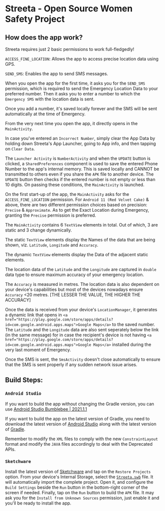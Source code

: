 # Streeta - Open Source Women Safety Project


## How does the app work?

Streeta requires just 2 basic permissions to work full-fledgedly!

`ACCESS_FINE_LOCATION`: Allows the app to access precise location data using GPS.

`SEND_SMS`: Enables the app to send SMS messages.

When you open the app for the first time, it asks you for the `SEND_SMS` permission, which is required to send the Emergency Location Data to your preferred number. Then it asks you to enter a number to which the `Emergency SMS` with the location data is sent.

Once you add a number, it's saved locally forever and the SMS will be sent automatically at the time of Emergency.

From the very next time you open the app, it directly opens in the `MainActivity`.

In case you've entered an `Incorrect Number`, simply clear the App Data by holding down Streeta's App Launcher, going to App info, and then tapping on `Clear Data`.

The `Launcher Activity` is `NumberActivity` and when the `UPDATE` button is clicked, a `SharedPreferences` component is used to save the entered Phone Number to the app's internal memory. This is saved locally and CANNOT be transmitted to others even if you share the `APK` file to another device. The `UPDATE` button then checks if the entered number is not empty or less than 10 digits. On passing these conditions, the `MainActivity` is launched.

On the first start-up of the app, the `MainActivity` asks for the `ACCESS_FINE_LOCATION` permission.
For `Android 11 (Red Velvet Cake)` & above, there are two different permission choices based on precision: `Precise` & `Approximate`. As to get the Exact Location during Emergency, granting the `Precise` permission is preferred.

The `MainActivity` contains 6 `TextView` elements in total. Out of which, 3 are static and 3 change dynamically.

The static `TextView` elements display the Names of the data that are being shown, viz. `Latitude`, `Longitude` and `Accuracy`.

The dynamic `TextView` elements display the Data of the adjacent static elements.

The location data of the `Latitude` and the `Longitude` are captured in `double` data type to ensure maximum accuracy of your emergency location.

The `Accuracy` is measured in metres. The location data is also dependent on your device's capabilities but most of the devices nowadays ensure `Accuracy` <20 metres. [THE LESSER THE VALUE, THE HIGHER THE ACCURACY]

Once the data is received from your device's `LocationManager`, it generates a dynamic link that opens in `<a href="https://play.google.com/store/apps/details?id=com.google.android.apps.maps">Google Maps</a>` to the saved number.
The `Latitude` and the `Longitude` data are also sent seperately below the link (in the same message) for in case the recipient's device is not having `<a href="https://play.google.com/store/apps/details?id=com.google.android.apps.maps">Google Maps</a>` installed during the very last moment of Emergency.

Once the SMS is sent, the `SmsActivity` doesn't close automatically to ensure that the SMS is sent properly if any sudden network issue arises.



## Build Steps:


### `Android Studio`

If you want to build the app without changing the Gradle version, you can use <a href="https://redirector.gvt1.com/edgedl/android/studio/install/2021.1.1.20/android-studio-2021.1.1.20-windows.exe">Android Studio Bumblebee | 2021.1.1</a>

If you want to build the app on the latest version of Gradle, you need to download the latest version of <a href="https://developer.android.com/studio">Android Studio</a> along with the latest version of <a href="https://services.gradle.org/distributions/gradle-8.10.1-bin.zip">Gradle</a>.

Remember to modify the `XML` files to comply with the new `ConstraintLayout` format and modify the `JAVA` files accordingly to deal with the Deprecated APIs.

### `Sketchware`

Install the latest version of <a href="https://github.com/Sketchware-Pro/Sketchware-Pro/releases/download/v6.4.0-rc05/Sketchware.Pro.v6.4.0-rc05-minApi26.apk">Sketchware</a> and tap on the `Restore Projects` option. From your device's Internal Storage, select the <a href="https://github.com/realpega/Streeta/releases/download/v1/Streeta-v1.swb">`Streeta.swb`</a> file. It will automatically import the complete project. Open it, and configure the `Build Settings` beside the `Run` button in the bottom-right corner of the screen if needed. Finally, tap on the `Run` button to build the `APK` file. It may ask you for the `Install from Unknown Sources` permission, just enable it and you'll be ready to install the app.
